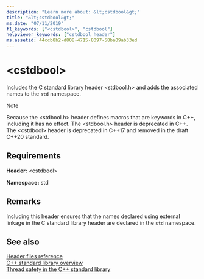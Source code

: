 ```yaml
---
description: "Learn more about: &lt;cstdbool&gt;"
title: "&lt;cstdbool&gt;"
ms.date: "07/11/2019"
f1_keywords: ["<cstdbool>", "cstdbool"]
helpviewer_keywords: ["cstdbool header"]
ms.assetid: 44ccb8b2-d808-4715-8097-58ba09ab33ed
---
```

# &lt;cstdbool&gt;

Includes the C standard library header \<stdbool.h> and adds the associated names to the `std` namespace.

> [!NOTE]
> Because the \<stdbool.h> header defines macros that are keywords in C++, including it has no effect. The \<stdbool.h> header is deprecated in C++. The \<cstdbool> header is deprecated in C++17 and removed in the draft C++20 standard.

## Requirements

**Header:** \<cstdbool>

**Namespace:** std

## Remarks

Including this header ensures that the names declared using external linkage in the C standard library header are declared in the `std` namespace.

## See also

[Header files reference](cpp-standard-library-header-files.md)\
[C++ standard library overview](cpp-standard-library-overview.md)\
[Thread safety in the C++ standard library](thread-safety-in-the-cpp-standard-library.md)
